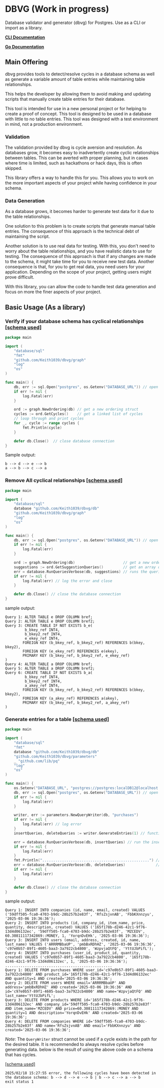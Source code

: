 # DBVG (Work in progress)

Database validator and generator (dbvg) for Postgres. Use as a CLI or import as a library.

__[CLI Documentation](cmd/README.md)__

__[Go Documentation]()__

## Main Offering
dbvg provides tools to detect/resolve cycles in a database schema
as well as generate a variable amount of table entries while maintaining
table relationships.

This helps the developer by allowing them to avoid making and updating 
scripts that manually create table entries for their database.

This tool is intended for use in a new personal project or for helping to create a 
proof of concept. This tool is designed to be used in a database with 
little to no table entries. This tool was designed with a test environment in mind,
not a production environment.

### Validation
The validation provided by dbvg is cycle aversion and resolution. As databases grow, 
it becomes easy to inadvertently create cyclic relationships between tables. 
This can be averted with proper planning, but in cases where time is limited, such as hackathons
or hack days, this is often skipped. 

This library offers a way to handle this for you. This allows you to work on
the more important aspects of your project while having confidence in your schema.

### Data Generation
As a database grows, it becomes harder to generate test data for it due to the table relationships.

One solution to this problem is to create scripts that generate manual table entries. 
The consequence of this approach is the technical debt of maintaining the script.

Another solution is to use real data for testing. With this, you don't need to worry about
the table relationships, and you have realistic data to use for testing. The consequence of this approach
is that if any changes are made to the schema, it might take time for you to receive new test data. 
Another consequence is that, for you to get real data, you need users for your application. Depending
on the scope of your project, getting users might prove difficult.

With this library, you can allow the code to handle test data generation and focus on more
the finer aspects of your project.

## Basic Usage (As a library)

### Verify if your database schema has cyclical relationships [[schema used]](./db/migrations/case8/000001_create_compound_table.up.sql)

``` go
package main

import (
	"database/sql"
	"fmt"
	"github.com/Keith1039/dbvg/graph"
	"log"
	"os"
)

func main() {
	db, err := sql.Open("postgres", os.Getenv("DATABASE_URL")) // open the database connection
	if err != nil {
		log.Fatal(err)
	}

	ord := graph.NewOrdering(db) // get a new ordering struct
	cycles := ord.GetCycles()    // get a linked list of cycles
	// loop through and print cycles
	for _, cycle := range cycles {
		fmt.Println(cycle)
	}

	defer db.Close()  // close database connection
}
```
Sample output:
```
b --> d --> e --> b
a --> b --> c --> a
```

### Remove All cyclical relationships [[schema used]](./db/migrations/case8/000001_create_compound_table.up.sql)
``` go
package main

import (
	"database/sql"
	database "github.com/Keith1039/dbvg/db"
	"github.com/Keith1039/dbvg/graph"
	"log"
	"os"
)

func main() {
	db, err := sql.Open("postgres", os.Getenv("DATABASE_URL")) // open the database connection
	if err != nil {
		log.Fatal(err)
	}

	ord := graph.NewOrdering(db)                      // get a new ordering struct
	suggestions := ord.GetSuggestionQueries()         // get an array of the queries to be run on the database
	err = database.RunQueriesVerbose(db, suggestions) // runs the queries while printing them
	if err != nil {
		log.Fatal(err) // log the error and close
	}

	defer db.Close() // close the database connection
}
```

sample output:
```
Query 1: ALTER TABLE e DROP COLUMN bref;
Query 2: ALTER TABLE e DROP COLUMN bref2;
Query 3: CREATE TABLE IF NOT EXISTS b_e(
         b_bkey_ref INT4,
         b_bkey2_ref INT4,
         e_ekey_ref INT4,
        FOREIGN KEY (b_bkey_ref, b_bkey2_ref) REFERENCES b(bkey, bkey2),
        FOREIGN KEY (e_ekey_ref) REFERENCES e(ekey),
        PRIMARY KEY (b_bkey_ref, b_bkey2_ref, e_ekey_ref)
)
Query 4: ALTER TABLE a DROP COLUMN bref;
Query 5: ALTER TABLE a DROP COLUMN bref2;
Query 6: CREATE TABLE IF NOT EXISTS b_a(
         b_bkey_ref INT4,
         b_bkey2_ref INT4,
         a_akey_ref INT4,
        FOREIGN KEY (b_bkey_ref, b_bkey2_ref) REFERENCES b(bkey, bkey2),
        FOREIGN KEY (a_akey_ref) REFERENCES a(akey),
        PRIMARY KEY (b_bkey_ref, b_bkey2_ref, a_akey_ref)
)
```

### Generate entries for a table [[schema used]](./db/real_migrations/000001_shop_example.up.sql)
```go
package main

import (
	"database/sql"
	"fmt"
	database "github.com/Keith1039/dbvg/db"
	"github.com/Keith1039/dbvg/parameters"
	_ "github.com/lib/pq"
	"log"
	"os"
)

func main() {
	os.Setenv("DATABASE_URL", "postgres://postgres:localDB12@localhost:5432/testgres?sslmode=disable")
	db, err := sql.Open("postgres", os.Getenv("DATABASE_URL")) // open the database connection
	if err != nil {
		log.Fatal(err)
	}

	writer, err := parameters.NewQueryWriter(db, "purchases")
	if err != nil {
		log.Fatal(err) // log error
	}
	insertQueries, deleteQueries := writer.GenerateEntries(1) // functional equivalent to calling writer.GenerateEntry()

	err = database.RunQueriesVerbose(db, insertQueries) // run the insert queries while printing them out
	if err != nil {
		log.Fatal(err)
	}
	fmt.Println(".................................................") // print a divider
	err = database.RunQueriesVerbose(db, deleteQueries)              // run the delete queries to delete the inserted values
	if err != nil {
		log.Fatal(err)
	}

	defer db.Close() // close the database connection
}
```
sample output:
```
Query 1: INSERT INTO companies (id, name, email, created) VALUES ('59dff505-fca0-4703-b9dc-28b257b2e83f', 'RfsZsjvnAB', 'FbbKXnnzyu', '2025-03-06 19:36:36');
Query 2: INSERT INTO products (id, company_id, item_name, price, quantity, description, created) VALUES ('165f178b-d246-42c1-9f76-13d4d06132ec', '59dff505-fca0-4703-b9dc-28b257b2e83f', 'MZCEDV', 60.30811117342869::MONEY, 1, 'YorqnDvEHk', '2025-03-06 19:36:36');
Query 3: INSERT INTO users (email, address, created, id, name, last_name) VALUES ('ARRRMBbaUP', 'pmbBxRDhHZ', '2025-03-06 19:36:36', 'c97e0b57-89f1-4605-baa3-3a7922cb4800', 'WzpvjaQtFQ', 'YttUJbPifL');
Query 4: INSERT INTO purchases (user_id, product_id, quantity, created) VALUES ('c97e0b57-89f1-4605-baa3-3a7922cb4800', '165f178b-d246-42c1-9f76-13d4d06132ec', 1, '2025-03-06 19:36:36');
.................................................
Query 1: DELETE FROM purchases WHERE user_id='c97e0b57-89f1-4605-baa3-3a7922cb4800' AND product_id='165f178b-d246-42c1-9f76-13d4d06132ec' AND quantity=1 AND created='2025-03-06 19:36:36';
Query 2: DELETE FROM users WHERE email='ARRRMBbaUP' AND address='pmbBxRDhHZ' AND created='2025-03-06 19:36:36' AND id='c97e0b57-89f1-4605-baa3-3a7922cb4800' AND name='WzpvjaQtFQ' AND last_name='YttUJbPifL';
Query 3: DELETE FROM products WHERE id='165f178b-d246-42c1-9f76-13d4d06132ec' AND company_id='59dff505-fca0-4703-b9dc-28b257b2e83f' AND item_name='MZCEDV' AND price=60.30811117342869::MONEY AND quantity=1 AND description='YorqnDvEHk' AND created='2025-03-06 19:36:36';
Query 4: DELETE FROM companies WHERE id='59dff505-fca0-4703-b9dc-28b257b2e83f' AND name='RfsZsjvnAB' AND email='FbbKXnnzyu' AND created='2025-03-06 19:36:36';
```
*Note*: The `QueryWriter` struct cannot be used if a cycle exists in the path for the desired table.
It is recommended to always resolve cycles before generating data. below is the result of using the above
code on a schema that has cycles.

[[schema used]](./db/migrations/case8/000001_create_compound_table.up.sql)
```
2025/02/18 15:27:55 error, the following cycles have been detected in the database schema: b --> d --> e --> b | b --> c --> a --> b
exit status 1
```
